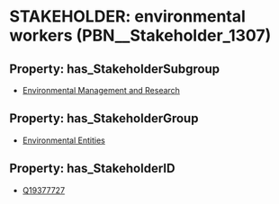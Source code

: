 # STAKEHOLDER: __environmental workers__ (PBN__Stakeholder_1307)

## Property: has_StakeholderSubgroup

* [Environmental Management and Research](PBN__StakeholderSubgroup_162)

## Property: has_StakeholderGroup

* [Environmental Entities](PBN__StakeholderGroup_13)

## Property: has_StakeholderID

* [Q19377727](Q19377727)

